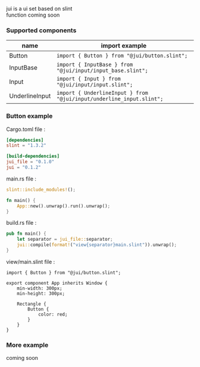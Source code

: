 jui is a ui set based on slint  
function coming soon

### Supported components

| name           | import example                                                           |
|----------------|--------------------------------------------------------------------------|
| Button         | ```import { Button } from "@jui/button.slint";```                        |
| InputBase      | ```import { InputBase } from "@jui/input/input_base.slint";```           |
| Input          | ```import { Input } from "@jui/input/input.slint";```                    |
| UnderlineInput | ```import { UnderlineInput } from "@jui/input/underline_input.slint";``` |

### Button example

Cargo.toml file :

```toml
[dependencies]
slint = "1.3.2"

[build-dependencies]
jui_file = "0.1.0"
jui = "0.1.2"
```

main.rs file :

```rust
slint::include_modules!();

fn main() {
    App::new().unwrap().run().unwrap();
}
```

build.rs file :

```rust
pub fn main() {
    let separator = jui_file::separator;
    jui::compile(format!("view{separator}main.slint")).unwrap();
}
```

view/main.slint file :

```slint
import { Button } from "@jui/button.slint";

export component App inherits Window {
    min-width: 300px;
    min-height: 300px;
    
    Rectangle {
        Button {
            color: red;
        }
    }
}
```

### More example

coming soon
